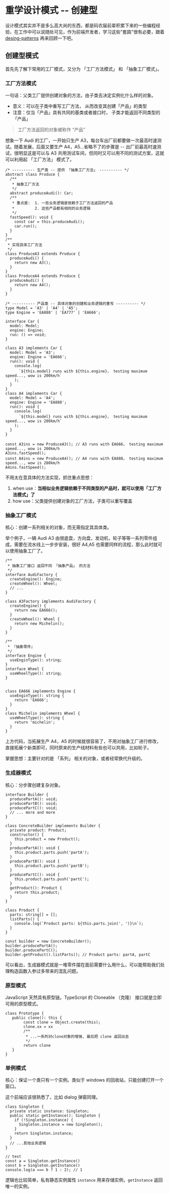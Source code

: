 # 重学设计模式 -- 创建型


设计模式其实并不是多么高大尚的东西，都是码农届前辈积累下来的一些编程经验，在工作中可以说随处可见，作为前端开发者，学习这些"套路"很有必要，跟着 [desing-patterns](https://refactoringguru.cn/design-patterns) 再来回顾一下吧。

## 创建型模式

首先先了解下常用的工厂模式，又分为 「工厂方法模式」 和 「抽象工厂模式」。

### 工厂方法模式

一句话：父类工厂提供创建对象的方法，由子类去决定实例化什么样的对象。

- 意义：可以在子类中重写工厂方法， 从而改变其创建「产品」的类型
- 注意：仅当「产品」具有共同的基类或者接口时， 子类才能返回不同类型的「产品」

> 工厂方法返回的对象被称作 “产品”

想象一下 Audi 的工厂，一开始只生产 A3，每台车出厂前都要做一次最高时速测试。随着发展，后面又要生产 A4，A5...省略不了的步骤是 -- 出厂前最高时速测试，很明显这是可以与 A3 共用测试车间，但同时又可以用不同的测试方案，这就可以利用起 「工厂方法」 模式了。

```TS
/* ---------- 生产类 -- 提供 「抽象工厂方法」 ---------- */
abstract class Produce {
  /**
   * 抽象工厂方法
   */
  abstract produceAudi(): Car;
  /**
   * 重点是:  1. 一些业务逻辑是依赖于工厂方法返回的产品
   *         2. 这些产品都有相同的业务逻辑
   */
  fastSpeed(): void {
    const car = this.produceAudi();
    car.run();
  }
}
/**
 * 实现具体工厂方法
 */
class ProduceA3 extends Produce {
  produceAudi() {
    return new A3();
  }
}
class ProduceA4 extends Produce {
  produceAudi() {
    return new A4();
  }
}

/* ---------- 产品类 -- 具体对象的创建和业务逻辑的重写 ---------- */
type Model = 'A3' | 'A4' | 'A5';
type Engine = 'EA888' | 'EA777' | 'EA666';

interface Car {
  model: Model;
  engine: Engine;
  run: () => void;
}

class A3 implements Car {
  model: Model = 'A3';
  engine: Engine = 'EA666';
  run(): void {
    console.log(
      `${this.model} runs with ${this.engine}， testing maximum speed..., wow is 200km/h`
    );
  }
}
class A4 implements Car {
  model: Model = 'A4';
  engine: Engine = 'EA888';
  run(): void {
    console.log(
      `${this.model} runs with ${this.engine}， testing maximum speed..., wow is 280km/h`
    );
  }
}

const A3ins = new ProduceA3(); // A3 runs with EA666， testing maximum speed..., wow is 200km/h
A3ins.fastSpeed();
const A4ins = new ProduceA4(); // A4 runs with EA888， testing maximum speed..., wow is 280km/h
A4ins.fastSpeed();
```

不用太在意具体的方法实现，抓住重点思想：

1. when use：**当相似业务逻辑依赖于不同类型的产品时，就可以使用「工厂方法模式」了**
2. how use：父类提供创建对象的工厂方法，子类可以重写覆盖

### 抽象工厂模式

核心：创建一系列相关的对象，而无需指定其具体类。

举个例子，一辆 Audi A3 由很底盘，方向盘，发动机，轮子等等一系列零件组成，需要在流水线上一步步安装，很好 A4,A5 也需要同样的流程，那么此时就可以使用抽象工厂了。

```TS
/**
 * 抽象工厂接口 返回不同 「抽象产品」 的方法
 */
interface AudiFactory {
  createEngine(): Engine;
  createWheel(): Wheel;
  // ...
}

class A3Factory implements AudiFactory {
  createEngine() {
    return new EA666();
  }
  createWheel(): Wheel {
    return new Michelin();
  }
}

/**
 * 『抽象零件』
 */
interface Engine {
  useEnginType(): string;
}
interface Wheel {
  useWheelType(): string;
}


class EA666 implements Engine {
  useEnginType(): string {
    return 'EA666';
  }
}
class Michelin implements Wheel {
  useWheelType(): string {
    return 'michelin';
  }
}
```

上方代码，当拓展生产 A4，A5 的时候就很容易了，不用对抽象工厂进行修改，直接拓展个新类即可，同时原来的生产线材料有些也可以共用，比如轮子。

掌握思想：主要针对的是 「系列」 相关的对象，或者经常换代升级的。

### 生成器模式

核心：分步骤创建复杂对象。

```TS
interface Builder {
  producePartA(): void;
  producePartB(): void;
  producePartC(): void;
  // ... more and more
}

class ConcreteBuilder implements Builder {
  private product: Product;
  constructor() {
    this.product = new Product();
  }
  producePartA(): void {
    this.product.parts.push('partA');
  }
  producePartB(): void {
    this.product.parts.push('partB');
  }
  producePartC(): void {
    this.product.parts.push('partC');
  }
  getProduct(): Product {
    return this.product;
  }
}

class Product {
  parts: string[] = [];
  listParts() {
    console.log(`Product parts: ${this.parts.join(', ')}\n`);
  }
}

const builder = new ConcreteBuilder();
builder.producePartA();
builder.producePartC();
builder.getProduct().listParts(); // Product parts: partA, partC
```

可以看出，生成器模式就是一堆零件摆在面前需要什么用什么，可以能帮助我们处理构造函数入参过多带来的混乱问题。

### 原型模式

JavaScript 天然具有原型链。TypeScript 的 Cloneable （克隆） 接口就是立即可用的原型模式。

```TS
class Prototype {
   public clone(): this {
        const clone = Object.create(this);
        clone.xx = xx
        /**
         * ...一系列对clone对象的增强, 最后把 clone 返回出去
         */
        return clone
   }
}
```

### 单例模式

核心：保证一个类只有一个实例。类似于 windows 的回收站，只能创建打开一个窗口。

这个前端应该很熟悉了，比如 dialog 弹窗同理。

```TS
class Singleton {
  private static instance: Singleton;
  public static getInstance(): Singleton {
    if (!Singleton.instance) {
      Singleton.instance = new Singleton();
    }
    return Singleton.instance;
  }
  // ...其他业务逻辑
}

// test
const a = Singleton.getInstance()
const b = Singleton.getInstance()
console.log(a === b ? 1 : 2); // 1
```

逻辑也比较简单，私有静态实例属性 `instance` 用来存储实例，`getInstance` 返回唯一的实例。

